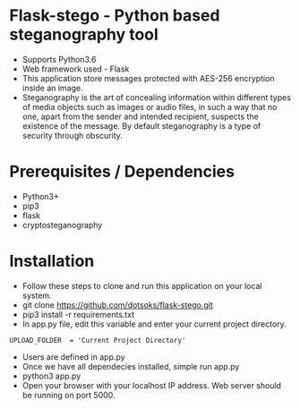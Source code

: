 # Flask-stego - Python based steganography tool

* Supports Python3.6
* Web framework used - Flask
* This application store messages protected with AES-256 encryption inside an image.
* Steganography is the art of concealing information within different types of media objects such as images or audio files, in such a way that no one, apart from the sender and intended recipient, suspects the existence of the message. By default steganography is a type of security through obscurity.

# Prerequisites / Dependencies
* Python3+
* pip3
* flask
* cryptosteganography

# Installation
* Follow these steps to clone and run this application on your local system.
* git clone https://github.com/dotsoks/flask-stego.git
* pip3 install -r requirements.txt
* In app.py file, edit this variable and enter your current project directory. 
```angular2
UPLOAD_FOLDER  = 'Current Project Directory'
```
* Users are defined in app.py
* Once we have all dependecies installed, simple run app.py
* python3 app.py
* Open your browser with your localhost IP address. Web server should be running on port 5000.
